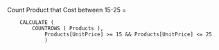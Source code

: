 Count Product that Cost between 15-25 =

        CALCULATE (
            COUNTROWS ( Products ),
                Products[UnitPrice] >= 15 && Products[UnitPrice] <= 25
                )
